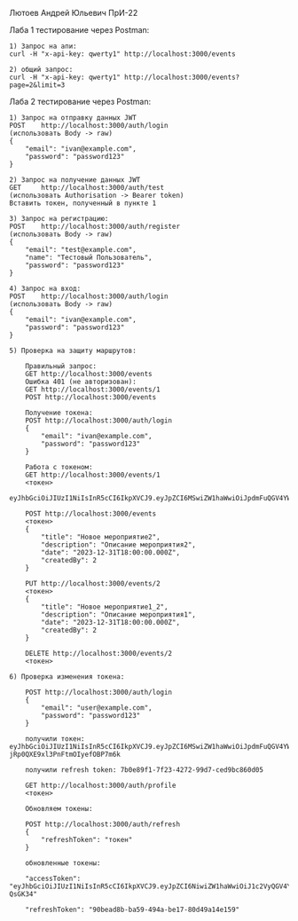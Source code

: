 Лютоев Андрей Юльевич ПрИ-22

Лаба 1 тестирование через Postman:

    1) Запрос на апи:
    curl -H "x-api-key: qwerty1" http://localhost:3000/events

    2) общий запрос:
    curl -H "x-api-key: qwerty1" http://localhost:3000/events?page=2&limit=3
  
  Лаба 2 тестирование через Postman:

    1) Запрос на отправку данных JWT
    POST    http://localhost:3000/auth/login    
    (использовать Body -> raw)
    {
        "email": "ivan@example.com",
        "password": "password123"
    }

    2) Запрос на получение данных JWT
    GET     http://localhost:3000/auth/test
    (использовать Authorisation -> Bearer token)
    Вставить токен, полученный в пункте 1

    3) Запрос на регистрацию:
    POST    http://localhost:3000/auth/register
    (использовать Body -> raw)
    {
        "email": "test@example.com",
        "name": "Тестовый Пользователь",
        "password": "password123"
    }

    4) Запрос на вход:
    POST    http://localhost:3000/auth/login    
    (использовать Body -> raw)
    {
        "email": "ivan@example.com",
        "password": "password123"
    }

    5) Проверка на защиту маршрутов:

        Правильный запрос:
        GET http://localhost:3000/events
        Ошибка 401 (не авторизован):
        GET http://localhost:3000/events/1
        POST http://localhost:3000/events

        Получение токена:
        POST http://localhost:3000/auth/login
        {
            "email": "ivan@example.com",
            "password": "password123"
        }

        Работа с токеном:
        GET http://localhost:3000/events/1
        <токен> 
        eyJhbGciOiJIUzI1NiIsInR5cCI6IkpXVCJ9.eyJpZCI6MSwiZW1haWwiOiJpdmFuQGV4YW1wbGUuY29tIiwiaWF0IjoxNzQ2MTExMjUzLCJleHAiOjE3NDYxMTQ4NTN9._YIVGYxp_UuUrIySZSYOIKOTigQ8aUDuCfYVeQjlPqg

        POST http://localhost:3000/events
        <токен> 
        {
            "title": "Новое мероприятие2",
            "description": "Описание мероприятия2",
            "date": "2023-12-31T18:00:00.000Z",
            "createdBy": 2
        }

        PUT http://localhost:3000/events/2
        <токен> 
        {
            "title": "Новое мероприятие1_2",
            "description": "Описание мероприятия1",
            "date": "2023-12-31T18:00:00.000Z",
            "createdBy": 2
        }

        DELETE http://localhost:3000/events/2
        <токен> 

    6) Проверка изменения токена:
    
        POST http://localhost:3000/auth/login
        {
            "email": "user@example.com",
            "password": "password123"
        }

        получили токен: eyJhbGciOiJIUzI1NiIsInR5cCI6IkpXVCJ9.eyJpZCI6MSwiZW1haWwiOiJpdmFuQGV4YW1wbGUuY29tIiwiaWF0IjoxNzQ2MTEzMzU0LCJleHAiOjE3NDYxMTQyNTR9.svLjOJOkuZYKJu-jRp0QXE9xl3PnFtmOIyefOBP7m6k

        получили refresh token: 7b0e89f1-7f23-4272-99d7-ced9bc860d05
        
        GET http://localhost:3000/auth/profile
        <токен>

        Обновляем токены:

        POST http://localhost:3000/auth/refresh
        {
            "refreshToken": "токен"
        }

        обновленные токены:
        
        "accessToken": "eyJhbGciOiJIUzI1NiIsInR5cCI6IkpXVCJ9.eyJpZCI6NiwiZW1haWwiOiJ1c2VyQGV4YW1wbGUuY29tIiwiaWF0IjoxNzQ2MTEzOTgyLCJleHAiOjE3NDYxMTQ4ODJ9.ghFsVblrcY5Oux_qW3fW2L3hJarfpDGa9XUb-QsGK34"
        
        "refreshToken": "90bead8b-ba59-494a-be17-80d49a14e159"

        




    

